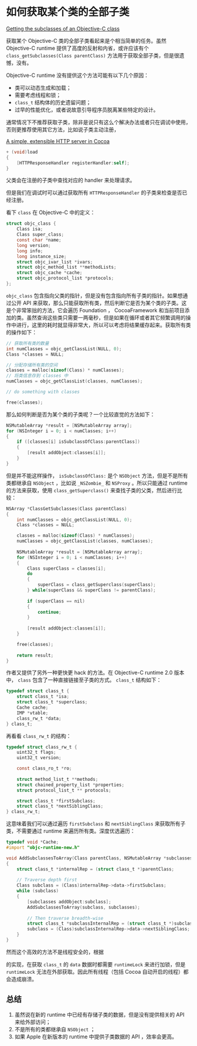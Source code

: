 # 如何获取某个类的全部子类
[Getting the subclasses of an Objective-C class](https://www.cocoawithlove.com/2010/01/getting-subclasses-of-objective-c-class.html)

获取某个 Objective-C 类的全部子类看起来是个相当简单的任务。虽然 Objective-C runtime 提供了高度的反射和内省，或许应该有个 `class_getSubclasses(Class parentClass)`  方法用于获取全部子类，但是很遗憾，没有。

Objective-C runtime 没有提供这个方法可能有以下几个原因：

- 类可以动态生成和加载；
- 需要考虑线程和锁；
- `class_t` 结构体的历史遗留问题；
- 过早的性能优化，或者说故意引导程序员脱离某些特定的设计。

通常情况下不推荐获取子类，除非是说只有这么个解决办法或者只在调试中使用，否则更推荐使用其它方法，比如说子类主动注册，

[A simple, extensible HTTP server in Cocoa](https://www.cocoawithlove.com/2009/07/simple-extensible-http-server-in-cocoa.html)

```objectivec
+ (void)load
{
    [HTTPResponseHandler registerHandler:self];
}
```

父类会在注册的子类中查找对应的 handler 来处理请求。

但是我们在调试时可以通过获取所有 `HTTPResponseHandler` 的子类来检查是否已经注册。

看下 `class` 在 Objective-C 中的定义：

```objectivec
struct objc_class {
    Class isa;
    Class super_class;
    const char *name;
    long version;
    long info;
    long instance_size;
    struct objc_ivar_list *ivars;
    struct objc_method_list **methodLists;
    struct objc_cache *cache;
    struct objc_protocol_list *protocols;
};
```

`objc_class` 包含指向父类的指针，但是没有包含指向所有子类的指针。如果想通过公开 API 来获取，那么只能获取所有类，然后判断它是否为某个类的子类。这是个非常笨拙的方法，它会遍历 Foundation ， CocoaFramework 和当前项目添加的类。虽然查询这些类只需要一两毫秒，但是如果在循环或者其它频繁调用的操作中进行，这里的耗时就显得非常大，所以可以考虑将结果缓存起来。获取所有类的操作如下：

```objectivec
// 获取所有类的数量
int numClasses = objc_getClassList(NULL, 0);
Class *classes = NULL;

// 分配存储所有类的空间
classes = malloc(sizeof(Class) * numClasses);
// 将类信息存到 classes 中
numClasses = objc_getClassList(classes, numClasses);

// do something with classes

free(classes);
```

那么如何判断是否为某个类的子类呢？一个比较直觉的方法如下：

```objectivec
NSMutableArray *result = [NSMutableArray array];
for (NSInteger i = 0; i < numClasses; i++)
{
    if ([classes[i] isSubclassOfClass:parentClass])
    {
        [result addObject:classes[i]];
    }
}
```

但是并不能这样操作， `isSubclassOfClass:` 是个 `NSObject` 方法，但是不是所有类都继承自 `NSObject` ，比如说 `_NSZombie_` 和 `NSProxy` 。所以只能通过 runtime 的方法来获取，使用 `class_getSuperclass()` 来查找子类的父类，然后进行比较：

```objectivec
NSArray *ClassGetSubclasses(Class parentClass)
{
    int numClasses = objc_getClassList(NULL, 0);
    Class *classes = NULL;

    classes = malloc(sizeof(Class) * numClasses);
    numClasses = objc_getClassList(classes, numClasses);
    
    NSMutableArray *result = [NSMutableArray array];
    for (NSInteger i = 0; i < numClasses; i++)
    {
        Class superClass = classes[i];
        do
        {
            superClass = class_getSuperclass(superClass);
        } while(superClass && superClass != parentClass);
        
        if (superClass == nil)
        {
            continue;
        }
        
        [result addObject:classes[i]];
    }

    free(classes);
    
    return result;
}
```

作者又提供了另外一种更快更 hack 的方法。在 Objective-C runtime 2.0 版本中， `class` 包含了一种直接链接至子类的方式。 `class_t` 结构如下：

```objectivec
typedef struct class_t {
    struct class_t *isa;
    struct class_t *superclass;
    Cache cache;
    IMP *vtable;
    class_rw_t *data;
} class_t;
```

再看看 `class_rw_t` 的结构：

```objectivec
typedef struct class_rw_t {
    uint32_t flags;
    uint32_t version;

    const class_ro_t *ro;
    
    struct method_list_t **methods;
    struct chained_property_list *properties;
    struct protocol_list_t ** protocols;

    struct class_t *firstSubclass;
    struct class_t *nextSiblingClass;
} class_rw_t;
```

这意味着我们可以通过遍历 `firstSubclass` 和 `nextSiblingClass` 来获取所有子类，不需要通过 runtime 来遍历所有类。深度优选遍历：

```objectivec
typedef void *Cache;
#import "objc-runtime-new.h"

void AddSubclassesToArray(Class parentClass, NSMutableArray *subclasses)
{
    struct class_t *internalRep = (struct class_t *)parentClass;
    
    // Traverse depth first
    Class subclass = (Class)internalRep->data->firstSubclass;
    while (subclass)
    {
        [subclasses addObject:subclass];
        AddSubclassesToArray(subclass, subclasses);
    
        // Then traverse breadth-wise
        struct class_t *subclassInternalRep = (struct class_t *)subclass;
        subclass = (Class)subclassInternalRep->data->nextSiblingClass;
    }
}
```

然而这个高效的方法不是线程安全的，根据 

[](https://opensource.apple.com/source/objc4/objc4-437/runtime/objc-runtime-new.m)

的实现，在获取 `class_t` 的 `data` 数据时都需要 `runtimeLock` 来进行加锁，但是 `runtimeLock` 无法在外部获取。因此所有线程（包括 Cocoa 自动开启的线程）都会造成崩溃。

## 总结

1. 虽然说在新的 runtime 中已经有存储子类的数据，但是没有提供相关的 API 来给外部访问；
2. 不是所有的类都继承自 `NSObject` ；
3. 如果 Apple 在新版本的 runtime 中提供子类数据的 API ，效率会更高。